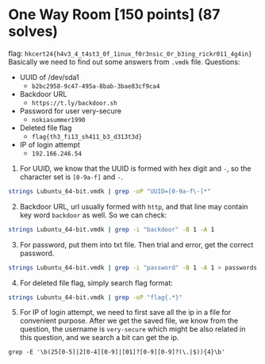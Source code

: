 # One Way Room [150 points] (87 solves)
flag: `hkcert24{h4v3_4_t4st3_0f_1inux_f0r3nsic_0r_b3ing_rickr011_4g4in}`
Basically we need to find out some answers from `.vmdk` file.
Questions:
- UUID of /dev/sda1
  - `b2bc2958-9c47-495a-8bab-3bae83cf9ca4`
- Backdoor URL
  - `https://t.ly/backdoor.sh`
- Password for user very-secure
  - `nokiasummer1990`
- Deleted file flag
  - `flag{th3_fi13_sh411_b3_d313t3d}`
- IP of login attempt
  - `192.166.246.54`


1. For UUID, we know that the UUID is formed with hex digit and `-`, so the character set is `[0-9a-f]` and `-`.
```bash
strings Lubuntu_64-bit.vmdk | grep -oP "UUID=[0-9a-f\-]*"
```
2. Backdoor URL, url usually formed with `http`, and that line may contain key word `backdoor` as well. So we can check:
```bash
strings Lubuntu_64-bit.vmdk | grep -i "backdoor" -B 1 -A 1
```

3. For password, put them into txt file. Then trial and error, get the correct password.
```bash
strings Lubuntu_64-bit.vmdk | grep -i "password" -B 1 -A 1 > passwords.txt
```



4. For deleted file flag, simply search flag format:
```bash
strings Lubuntu_64-bit.vmdk | grep -oP "flag{.*}"
```

5. For IP of login attempt, we need to first save all the ip in a file for convenient purpose. After we get the saved file, we know from the question, the username is `very-secure` which might be also related in this question, and we search a bit can get the ip.
```base
grep -E '\b(25[0-5]|2[0-4][0-9]|[01]?[0-9][0-9]?(\.|$)){4}\b'
```
